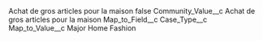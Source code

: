 <?xml version="1.0" encoding="UTF-8"?>
<CustomMetadata xmlns="http://soap.sforce.com/2006/04/metadata" xmlns:xsi="http://www.w3.org/2001/XMLSchema-instance" xmlns:xsd="http://www.w3.org/2001/XMLSchema">
    <label>Achat de gros articles pour la maison</label>
    <protected>false</protected>
    <values>
        <field>Community_Value__c</field>
        <value xsi:type="xsd:string">Achat de gros articles pour la maison</value>
    </values>
    <values>
        <field>Map_to_Field__c</field>
        <value xsi:type="xsd:string">Case_Type__c</value>
    </values>
    <values>
        <field>Map_to_Value__c</field>
        <value xsi:type="xsd:string">Major Home Fashion</value>
    </values>
</CustomMetadata>
